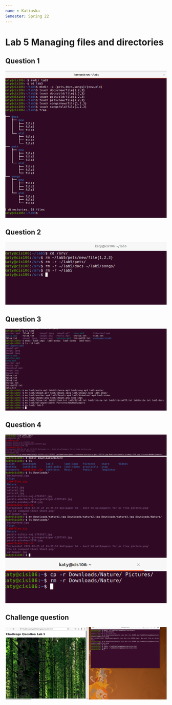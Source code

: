 ```yaml
---
name : Katiuska
Semester: Spring 22
---
```

# Lab 5 Managing files and directories

## Question 1
![q1](question1lab5.png)
<br>

## Question 2
![q2](q2.png)<br>

## Question 3
![q3.1](q3.1.png)<br>

## Question 4
![q4.1](q4.png)<br>
![q4.2](q4.2.png)<br>
![q4.3](q4.3.png)<br>

## Challenge question
![q5](ChallengeQuestion.png)<br>